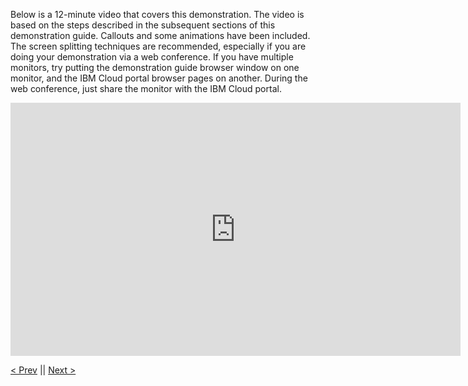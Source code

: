 Below is a 12-minute video that covers this demonstration. The video is based on the steps described in the subsequent sections of this demonstration guide.  Callouts and some animations have been included. The screen splitting techniques are recommended, especially if you are doing your demonstration via a web conference. If you have multiple monitors, try putting the demonstration guide browser window on one monitor, and the IBM Cloud portal browser pages on another. During the web conference, just share the monitor with the IBM Cloud portal.

<iframe src="https://video.ibm.com/embed/channel/23781223/video/DeployConfigAppOnSatellite?autoplay=false" style="border: 0;" webkitallowfullscreen allowfullscreen frameborder="no" width="720" height="405" referrerpolicy="no-referrer-when-downgrade"></iframe>

[< Prev](01.03%20Demonstration%20flow.md) || [Next >](02.01%20Create%20cluster%20groups.md) 
